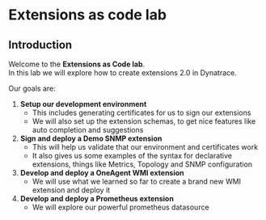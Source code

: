 # Extensions as code lab

## Introduction

Welcome to the **Extensions as Code lab**.  
In this lab we will explore how to create extensions 2.0 in Dynatrace.

Our goals are:

1. **Setup our development environment**
    * This includes generating certificates for us to sign our extensions
    * We will also set up the extension schemas, to get nice features like auto completion and suggestions
2. **Sign and deploy a Demo SNMP extension**
    * This will help us validate that our environment and certificates work
    * It also gives us some examples of the syntax for declarative extensions, things like Metrics, Topology and SNMP configuration
3. **Develop and deploy a OneAgent WMI extension**
    * We will use what we learned so far to create a brand new WMI extension and deploy it
4. **Develop and deploy a Prometheus extension**
    * We will explore our powerful prometheus datasource
